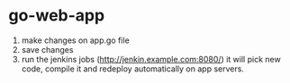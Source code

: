 # go-web-app

1. make changes on app.go file
2. save changes
3. run the jenkins jobs (http://jenkin.example.com:8080/) it will pick new code, compile it and redeploy automatically on app servers. 
